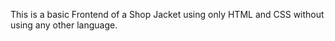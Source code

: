 This is a basic Frontend of a Shop Jacket using only HTML and CSS without using any other language.
